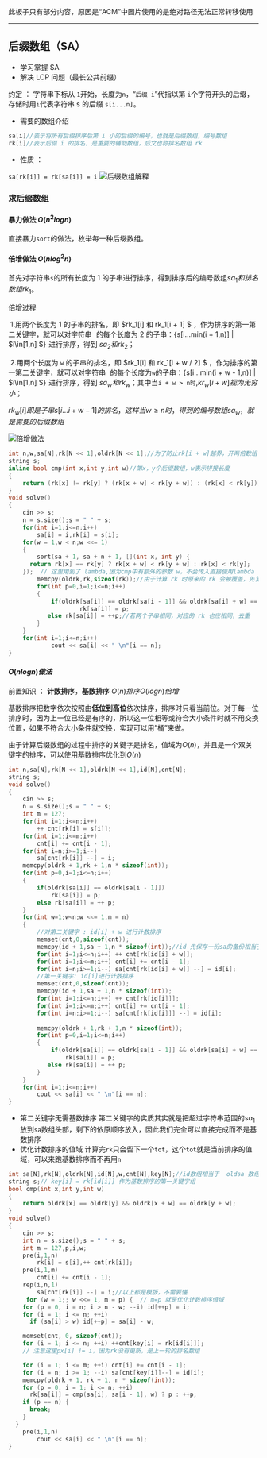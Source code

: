 此板子只有部分内容，原因是“ACM”中图片使用的是绝对路径无法正常转移使用

---

## 后缀数组（SA）    

- 学习掌握 SA
- 解决 LCP 问题（最长公共前缀）

约定 ： 字符串下标从 `1`开始，长度为`n`，“`后缀 i`”代指以第 `i`个字符开头的后缀，存储时用`i`代表字符串 s 的后缀 `s[i...n]`。

- 需要的数组介绍

```cpp
sa[i]//表示将所有后缀排序后第 i 小的后缀的编号，也就是后缀数组，编号数组
rk[i]//表示后缀 i 的排名，是重要的辅助数组，后文也称排名数组 rk
```
- 性质 ：

`sa[rk[i]] = rk[sa[i]] = i`
![后缀数组解释](.\images\后缀数组解释.png)

### 求后缀数组

#### 暴力做法    $O(n^2logn)$

直接暴力`sort`的做法，枚举每一种后缀数组。

#### 倍增做法     $O(nlog^2n)$

首先对字符串`s`的所有长度为 1 的子串进行排序，得到排序后的编号数组$sa_1 和排名数组 rk_1$。

倍增过程

​	1.用两个长度为 1 的子串的排名，即 $rk_1[i] 和 rk_1[i + 1] $ ，作为排序的第一第二关键字，就可以对字符串 ![s](data:image/gif;base64,R0lGODlhAQABAIAAAAAAAP///yH5BAEAAAAALAAAAAABAAEAAAIBRAA7) 的每个长度为 2 的子串：{s[i...min(i + 1,n)] | $i\in[1,n] $}![\{s[i\dots \min(i+1, n)]\ |\ i \in [1,\ n]\}](data:image/gif;base64,R0lGODlhAQABAIAAAAAAAP///yH5BAEAAAAALAAAAAABAAEAAAIBRAA7) 进行排序，得到 $sa_2 和 rk_2$；

​	2.用两个长度为 `w` 的子串的排名，即 $rk_1[i] 和 rk_1[i + w / 2] $ ，作为排序的第一第二关键字，就可以对字符串 ![s](data:image/gif;base64,R0lGODlhAQABAIAAAAAAAP///yH5BAEAAAAALAAAAAABAAEAAAIBRAA7) 的每个长度为`w`的子串：{s[i...min(i + w - 1,n)] | $i\in[1,n] $}![\{s[i\dots \min(i+1, n)]\ |\ i \in [1,\ n]\}](data:image/gif;base64,R0lGODlhAQABAIAAAAAAAP///yH5BAEAAAAALAAAAAABAAEAAAIBRAA7) 进行排序，得到 $sa_w 和 rk_w$；其中当`i + w > n时`,$kr_w[i + w]视为无穷小$；

   $rk_w[i]即是子串s[i...i+w-1]的排名，这样当 w\geqslant n时，得到的编号数组sa_w，就是需要的后缀数组$

![倍增做法](.\Images/后缀数组倍增算法.png)

```cpp
int n,w,sa[N],rk[N << 1],oldrk[N << 1];//为了防止rk[i + w]越界，开两倍数组
string s;
inline bool cmp(int x,int y,int w)//第x，y个后缀数组，w表示拼接长度
{
    return (rk[x] != rk[y] ? (rk[x + w] < rk[y + w]) : (rk[x] < rk[y]));
}
void solve()
{
    cin >> s;
    n = s.size();s = " " + s;
    for(int i=1;i<=n;i++)
        sa[i] = i,rk[i] = s[i];
    for(w = 1,w < n;w <<= 1)
    {
        sort(sa + 1, sa + n + 1, [](int x, int y) {
      return rk[x] == rk[y] ? rk[x + w] < rk[y + w] : rk[x] < rk[y];
    });  // 这里用到了 lambda,因为cmp中有额外的参数 w，不会传入直接使用lambda
        memcpy(oldrk,rk,sizeof(rk));//由于计算 rk 时原来的 rk 会被覆盖，先复制
        for(int p=0,i=1;i<=n;i++)
        {
            if(oldrk[sa[i]] == oldrk[sa[i - 1]] && oldrk[sa[i] + w] == oldrk[sa[i - 1] + w])
                	rk[sa[i]] = p;
           else rk[sa[i]] = ++p;//若两个子串相同，对应的 rk 也应相同，去重
        }
    }
    for(int i=1;i<=n;i++)
        	cout << sa[i] << " \n"[i == n];
}

```

#### $O(nlogn) 做法$

前置知识 ： **计数排序**，**基数排序**      $O(n) 排序 O(logn) 倍增$   

基数排序把数字依次按照由**低位到高位**依次排序，排序时只看当前位。对于每一位排序时，因为上一位已经是有序的，所以这一位相等或符合大小条件时就不用交换位置，如果不符合大小条件就交换，实现可以用”桶”来做。

由于计算后缀数组的过程中排序的关键字是排名，值域为$O(n)$，并且是一个双关键字的排序，可以使用基数排序优化到$O(n)$

```cpp
int n,sa[N],rk[N << 1],oldrk[N << 1],id[N],cnt[N];
string s;
void solve()
{
    cin >> s;
    n = s.size();s = " " + s;
    int m = 127;
    for(int i=1;i<=n;i++)
        ++ cnt[rk[i] = s[i]];
    for(int i=1;i<=m;i++)
        cnt[i] += cnt[i - 1];
    for(int i=n;i>=1;i--)
        sa[cnt[rk[i]] --] = i;
    memcpy(oldrk + 1,rk + 1,n * sizeof(int));
    for(int p=0,i=1;i<=n;i++)
    {
        if(oldrk[sa[i]] == oldrk[sa[i - 1]])
            rk[sa[i]] = p;
       	else rk[sa[i]] = ++ p;
    }
    for(int w=1;w<n;w <<= 1,m = n)
    {
        //对第二关键字 : id[i] + w 进行计数排序
        memset(cnt,0,sizeof(cnt));
        memcpy(id + 1,sa + 1,n * sizeof(int));//id 先保存一份sa的备份相当于oldsa
        for(int i=1;i<=n;i++) ++ cnt[rk[id[i] + w]];
        for(int i=1;i<=m;i++) cnt[i] += cnt[i - 1];
        for(int i=n;i>=1;i--) sa[cnt[rk[id[i] + w]] --] = id[i];
        //第一关键字: id[i]进行计数排序
        memset(cnt,0,sizeof(cnt));
        memcpy(id + 1,sa + 1,n * sizeof(int));
        for(int i=1;i<=n;i++) ++ cnt[rk[id[i]]];
        for(int i=1;i<=m;i++) cnt[i] += cnt[i - 1];
        for(int i=n;i>=1;i--) sa[cnt[rk[id[i]]] --] = id[i];
        
        memcpy(oldrk + 1,rk + 1,n * sizeof(int));
        for(int p=0,i=1;i<=n;i++)
        {
            if(oldrk[sa[i]] == oldrk[sa[i - 1]] && oldrk[sa[i] + w] == oldrk[sa[i - 1] + w])
                rk[sa[i]] = p;
           else rk[sa[i]] = ++ p;
        }
    }
    for(int i=1;i<=n;i++)
        cout << sa[i] << " \n"[i == n];
}
```

- 第二关键字无需基数排序   第二关键字的实质其实就是把超过字符串范围的$sa_1$放到`sa`数组头部，剩下的依原顺序放入，因此我们完全可以直接完成而不是基数排序
- 优化计数排序的值域     计算完`rk`只会留下一个`tot`，这个`tot`就是当前排序的值域，可以来跑基数排序而不再用`n`

```cpp
int sa[N],rk[N],oldrk[N],id[N],w,cnt[N],key[N];//id数组相当于  oldsa 数组
string s;// key[i] = rk[id[i]] 作为基数排序的第一关键字组
bool cmp(int x,int y,int w)
{
    return oldrk[x] == oldrk[y] && oldrk[x + w] == oldrk[y + w];
}
void solve()
{
    cin >> s;
    int n = s.size();s = " " + s;
    int m = 127,p,i,w;
    pre(i,1,n)
        rk[i] = s[i],++ cnt[rk[i]];
   	pre(i,1,m)
        cnt[i] += cnt[i - 1];
    rep(i,n,1)
        sa[cnt[rk[i]] --] = i;//以上都是模版，不需要懂
     for (w = 1;; w <<= 1, m = p) {  // m=p 就是优化计数排序值域
    for (p = 0, i = n; i > n - w; --i) id[++p] = i;
    for (i = 1; i <= n; ++i)
      if (sa[i] > w) id[++p] = sa[i] - w;

    memset(cnt, 0, sizeof(cnt));
    for (i = 1; i <= n; ++i) ++cnt[key[i] = rk[id[i]]];
    // 注意这里px[i] != i，因为rk没有更新，是上一轮的排名数组

    for (i = 1; i <= m; ++i) cnt[i] += cnt[i - 1];
    for (i = n; i >= 1; --i) sa[cnt[key[i]]--] = id[i];
    memcpy(oldrk + 1, rk + 1, n * sizeof(int));
    for (p = 0, i = 1; i <= n; ++i)
      rk[sa[i]] = cmp(sa[i], sa[i - 1], w) ? p : ++p;
    if (p == n) {
      break;
    }
  }
    pre(i,1,n)
        cout << sa[i] << " \n"[i == n];
}
```











